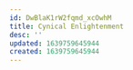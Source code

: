 ```yaml
---
id: DwBlaK1rW2fqmd_xcOwhM
title: Cynical Enlightenment
desc: ''
updated: 1639759645944
created: 1639759645944
---
```


